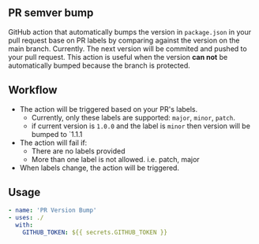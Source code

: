 ## PR semver bump
GitHub action that automatically bumps the version in `package.json` in your pull request base on PR labels by comparing against the version on the main branch.
Currently. The next version will be commited and pushed to your pull request.
This action is useful when the version **can not** be automatically bumped because the branch is protected.

## Workflow
* The action will be triggered based on your PR's labels.
  * Currently, only these labels are supported: `major`, `minor`, `patch`.
  * if current version is `1.0.0` and the label is `minor` then version will be bumped to `1.1.1
* The action will fail if:
  * There are no labels provided
  * More than one label is not allowed. i.e. patch, major
* When labels change, the action will be triggered.

## Usage
```yaml
- name: 'PR Version Bump'
- uses: ./
  with:
    GITHUB_TOKEN: ${{ secrets.GITHUB_TOKEN }}
```
